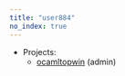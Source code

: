 ```yaml
---
title: "user884"
no_index: true
---
```


* Projects:
  * [ocamltopwin](/projects/ocamltopwin/) (admin)
